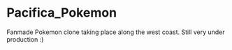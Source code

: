 # Pacifica_Pokemon
Fanmade Pokemon clone taking place along the west coast. Still very under production :)

